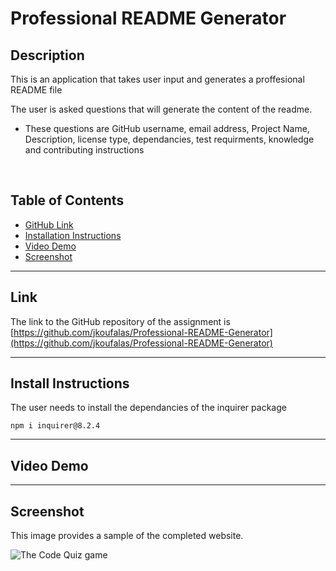 # Professional README Generator

## Description

This is an application that takes user input and generates a proffesional README file 

The user is asked questions that will generate the content of the readme.
- These questions are GitHub username, email address, Project Name, Description, license type, dependancies, test requirments, knowledge and contributing instructions
<br>

## Table of Contents

- [GitHub Link](#link)
- [Installation Instructions](#install-instructions)
- [Video Demo](#video-demo)
- [Screenshot](#screenshot)
---

## Link

The link to the GitHub repository of the assignment is <br>
[https://github.com/jkoufalas/Professional-README-Generator](https://github.com/jkoufalas/Professional-README-Generator)

---

## Install Instructions

The user needs to install the dependancies of the inquirer package 

```
npm i inquirer@8.2.4
```
---

## Video Demo


---
## Screenshot

This image provides a sample of the completed website.

![The Code Quiz game](./assets/Images/screen.png)
